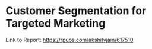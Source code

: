 # Customer Segmentation for Targeted Marketing

Link to Report: https://rpubs.com/akshitvjain/617510
